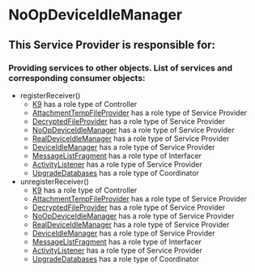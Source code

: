 # NoOpDeviceIdleManager
## This Service Provider is responsible for:
### Providing services to other objects. List of services and corresponding consumer objects: 
* registerReceiver()
	* [K9](../Controllers/K9.md) has a role type of Controller
	* [AttachmentTempFileProvider](../ServiceProviders/AttachmentTempFileProvider.md) has a role type of Service Provider
	* [DecryptedFileProvider](../ServiceProviders/DecryptedFileProvider.md) has a role type of Service Provider
	* [NoOpDeviceIdleManager](../ServiceProviders/NoOpDeviceIdleManager.md) has a role type of Service Provider
	* [RealDeviceIdleManager](../ServiceProviders/RealDeviceIdleManager.md) has a role type of Service Provider
	* [DeviceIdleManager](../ServiceProviders/DeviceIdleManager.md) has a role type of Service Provider
	* [MessageListFragment](../Interfacers/MessageListFragment.md) has a role type of Interfacer
	* [ActivityListener](../ServiceProviders/ActivityListener.md) has a role type of Service Provider
	* [UpgradeDatabases](../Coordinators/UpgradeDatabases.md) has a role type of Coordinator
* unregisterReceiver()
	* [K9](../Controllers/K9.md) has a role type of Controller
	* [AttachmentTempFileProvider](../ServiceProviders/AttachmentTempFileProvider.md) has a role type of Service Provider
	* [DecryptedFileProvider](../ServiceProviders/DecryptedFileProvider.md) has a role type of Service Provider
	* [NoOpDeviceIdleManager](../ServiceProviders/NoOpDeviceIdleManager.md) has a role type of Service Provider
	* [RealDeviceIdleManager](../ServiceProviders/RealDeviceIdleManager.md) has a role type of Service Provider
	* [DeviceIdleManager](../ServiceProviders/DeviceIdleManager.md) has a role type of Service Provider
	* [MessageListFragment](../Interfacers/MessageListFragment.md) has a role type of Interfacer
	* [ActivityListener](../ServiceProviders/ActivityListener.md) has a role type of Service Provider
	* [UpgradeDatabases](../Coordinators/UpgradeDatabases.md) has a role type of Coordinator
